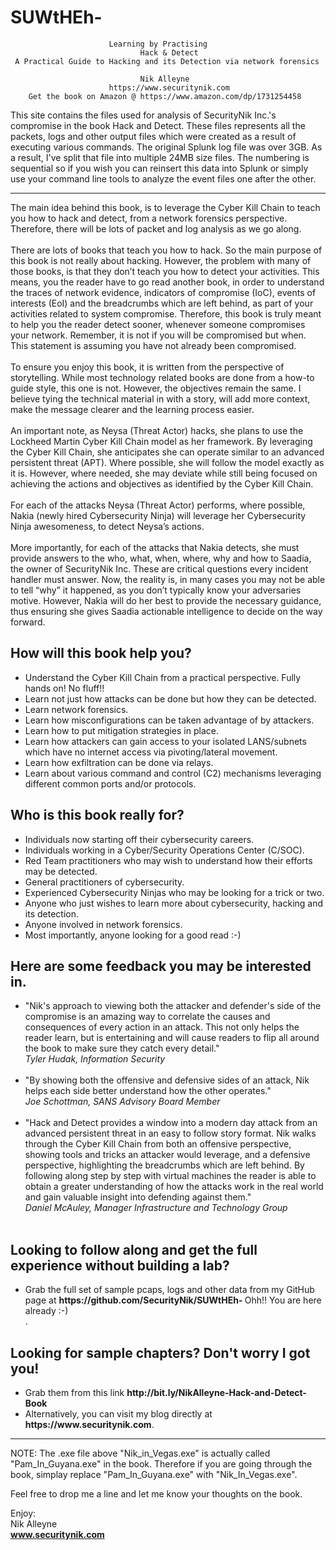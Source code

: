 # SUWtHEh-
                          Learning by Practising 
                                 Hack & Detect 
     A Practical Guide to Hacking and its Detection via network forensics
                                  
                                 Nik Alleyne        
                          https://www.securitynik.com
        Get the book on Amazon @ https://www.amazon.com/dp/1731254458
                   
This site contains the files used for analysis of SecurityNik Inc.'s compromise in the book Hack and Detect. These files represents all the packets, logs and other output files which were created as a result of executing various commands. The original Splunk log file was over 3GB. As a result, I've split that file into multiple 24MB size files. The numbering is sequential so if you wish you can reinsert this data into Splunk or simply use your command line tools to analyze the event files one after the other.

---------------------------------------------------------------------------------------------------------------
The main idea behind this book, is to leverage the Cyber Kill Chain to teach you how to hack and detect, from a network forensics perspective. Therefore, there will be lots of packet and log analysis as we go along. <br><br> There are lots of books that teach you how to hack. So the main purpose of this book is not really about hacking. However, the problem with many of those books, is that they don’t teach you how to detect your activities. This means, you the reader have to go read another book, in order to understand the traces of network evidence, indicators of compromise (IoC), events of interests (EoI) and the breadcrumbs which are left behind, as part of your activities related to system compromise. Therefore, this book is truly meant to help you the reader detect sooner, whenever someone compromises your network. Remember, it is not if you will be compromised but when. This statement is assuming you have not already been compromised. <br><br> To ensure you enjoy this book, it is written from the perspective of storytelling. While most technology related books are done from a how-to guide style, this one is not. However, the objectives remain the same. I believe tying the technical material in with a story, will add more context, make the message clearer and the learning process easier.<br><br> An important note, as Neysa (Threat Actor) hacks, she plans to use the Lockheed Martin Cyber Kill Chain model as her framework. By leveraging the Cyber Kill Chain, she anticipates she can operate similar to an advanced persistent threat (APT). Where possible, she will follow the model exactly as it is. However, where needed, she may deviate while still being focused on achieving the actions and objectives as identified by the Cyber Kill Chain.<br><br> For each of the attacks Neysa (Threat Actor) performs, where possible, Nakia (newly hired Cybersecurity Ninja) will leverage her Cybersecurity Ninja awesomeness, to detect Neysa’s actions. <br><br> More importantly, for each of the attacks that Nakia detects, she must provide answers to the who, what, when, where, why and how to Saadia, the owner of SecurityNik Inc. These are critical questions every incident handler must answer. Now, the reality is, in many cases you may not be able to tell “why” it happened, as you don’t typically know your adversaries motive. However, Nakia will do her best to provide the necessary guidance, thus ensuring she gives Saadia actionable intelligence to decide on the way forward. 

<b><h2>How will this book help you?</h2></b>
<ul>
	<li>Understand the Cyber Kill Chain from a practical perspective. Fully hands on! No fluff!!</li>
	<li>Learn not just how attacks can be done but how they can be detected.</li>
	<li>Learn network forensics.</li>
	<li>Learn how misconfigurations can be taken advantage of by attackers.</li>
	<li>Learn how to put mitigation strategies in place.</li>
	<li>Learn how attackers can gain access to your isolated LANS/subnets which have no internet access via pivoting/lateral movement.</li>
	<li>Learn how exfiltration can be done via relays.</li>
	<li>Learn about various command and control (C2) mechanisms leveraging different common ports and/or protocols.</li>
</ul>

<b><h2>Who is this book really for?</h2></b>
<ul>
	<li>Individuals now starting off their cybersecurity careers.</li>
	<li>Individuals working in a Cyber/Security Operations Center (C/SOC).</li>
	<li>Red Team practitioners who may wish to understand how their efforts may be detected.</li>
	<li>General practitioners of cybersecurity.</li>
	<li>Experienced Cybersecurity Ninjas who may be looking for a trick or two.</li>
	<li>Anyone who just wishes to learn more about cybersecurity, hacking and its detection.</li>
	<li>Anyone involved in network forensics.</li>
	<li>Most importantly, anyone looking for a good read :-)</li>
</ul>


<b><h2>Here are some feedback you may be interested in.</h2></b>
<ul>
	<li>"Nik's approach to viewing both the attacker and defender's side of the compromise is an amazing way to correlate the causes and consequences of every action in an attack. This not only helps the reader learn, but is entertaining and will cause readers to flip all around the book to make sure they catch every detail." <br><i>Tyler Hudak, Information Security</i><br></li><br>
	<li>"By showing both the offensive and defensive sides of an attack, Nik helps each side better understand how the other operates." <br><i>Joe Schottman, SANS Advisory Board Member</i><br></li><br>
	<li>"Hack and Detect provides a window into a modern day attack from an advanced persistent threat in an easy to follow story format.  Nik walks through the Cyber Kill Chain from both an offensive perspective, showing tools and tricks an attacker would leverage, and a defensive perspective, highlighting the breadcrumbs which are left behind.  By following along step by step with virtual machines the reader is able to obtain a greater understanding of how the attacks work in the real world and gain valuable insight into defending against them." <br><i>Daniel McAuley, Manager Infrastructure and Technology Group</i><br></li><br>
</ul>

<b><h2>Looking to follow along and get the full experience without building a lab?</h2></b>
<ul>
	<li>Grab the full set of  sample pcaps, logs and other data from my GitHub page at <b>https://github.com/SecurityNik/SUWtHEh-  </b> Ohh!! You are here already :-) </li>.
</ul>
<b><h2>Looking for sample chapters? Don't worry I got you!</h2></b>
<ul> 
	<li>Grab them from this link <b>http://bit.ly/NikAlleyne-Hack-and-Detect-Book</b></li> 
	<li>Alternatively, you can visit my blog directly at <b>https://www.securitynik.com</b>.</li>
</ul>

---------------------------------------------------------------------------------------------------------------

NOTE: The .exe file above "Nik_in_Vegas.exe" is actually called "Pam_In_Guyana.exe" in the book. Therefore if you are going through the book, simplay replace "Pam_In_Guyana.exe" with "Nik_In_Vegas.exe". 

Feel free to drop me a line and let me know your thoughts on the book.

Enjoy:<br> 
Nik Alleyne<br>
<b>www.securitynik.com</b>

